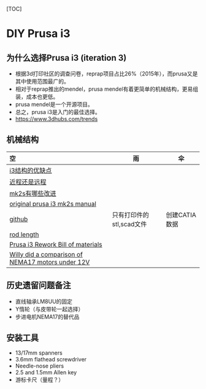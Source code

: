[TOC]

# DIY Prusa i3

## 为什么选择Prusa i3 (iteration 3)

- 根据3d打印社区的调查问卷，reprap项目占比26%（2015年），而prusa又是其中使用范围最广的。
- 相对于reprap推出的mendel，prusa mendel有着更简单的机械结构，更易组装，成本也更低。
- prusa mendel是一个开源项目。
- 总之，prusa i3是入门的最佳选择。
- https://www.3dhubs.com/trends

## 机械结构

| 空                                        | 雨                | 伞         |
| :--------------------------------------- | ---------------- | --------- |
| [i3结构的优缺点](http://www.diankeshequ.com/forum.php?mod=viewthread&tid=1862) |                  |           |
| [近程还是远程](http://www.jianshu.com/p/bd3bc7b0cc13) |                  |           |
| [mk2s有哪些改进](http://www.prusaprinters.org/original-prusa-i3-mk2s-release/) |                  |           |
| [original prusa i3 mk2s manual](http://manual.prusa3d.com/c/Original_Prusa_i3_MK2S_kit_assembly) |                  |           |
| [github](https://github.com/prusa3d/Original-Prusa-i3) | 只有打印件的stl,scad文件 | 创建CATIA数据 |
| [rod length](http://reprap.org/wiki/Prusa_i3_Build_Manual) |                  |           |
| [Prusa i3 Rework Bill of materials](http://reprap.org/wiki/Prusa_i3_Rework_Bill_of_materials) |                  |           |
| [Willy did a comparison of NEMA17 motors under 12V](http://www.reprap.org/wiki/Stepper_torque) |                  |           |

## 历史遗留问题备注

- 直线轴承LM8UU的固定
- Y惰轮（与皮带轮一起选择）
- 步进电机NEMA17的替代品

## 安装工具

- 13/17mm spanners
- 3.6mm flathead screwdriver
- Needle-nose pliers
- 2.5 and 1.5mm Allen key
- 游标卡尺（量程？）

